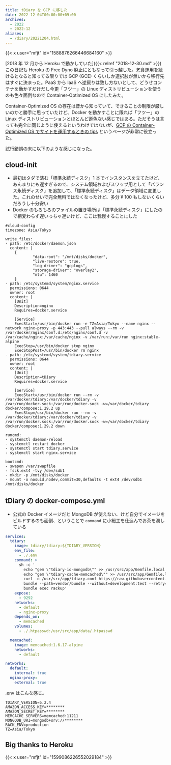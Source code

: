 ```yaml
---
title: tDiary を GCP に移した
date: 2022-12-04T00:00:00+09:00
archives:
  - 2022
  - 2022-12
aliases:
  - /diary/20221204.html
---
```

{{< x user="mfjt" id="1588876266446684160" >}}

[2018 年 12 月から Heroku で動かしていた]({{< relref "2018-12-30.md" >}})この日記も Heroku の Free Dyno 廃止にともなって引っ越した。乞食運用を続けるとなると知ってる限りでは GCP (GCE) くらいしか選択肢が無いから移行先はすぐに決まった。PaaS から IaaS へ逆戻りは致し方ないとして、どうせコンテナを動かすだけだし今更「フツー」の Linux ディストリビューションを使うのも色々面倒なので Container-Optimized OS にしたみた。

Container-Optimized OS の存在は昔から知っていて、できることの制限が厳しいのかと勝手に思っていたけど、Docker を動かすことに限れば「フツー」の Linux ディストリビューションとほとんど遜色ない感じではある。ただそうは言っても完全に同じように使えるというわけではないが、[GCP の Container-Optimized OS でサイトを運用するときの tips](https://gotohayato.com/content/525/) というページが非常に役立った。

試行錯誤の末に以下のような感じになった。

## cloud-init

* 最初はタダで済む「標準永続ディスク」1 本でインスタンスを立てたけど、あんまりにも遅すぎるので、システム領域およびスワップ用として「バランス永続ディスク」を追加して、「標準永続ディスク」はデータ領域に変更した。これのせいで完全無料ではなくなったけど、多分 &yen; 100 もしないくらいだろうし十分安い
* Docker のもろもろのファイルの置き場所は「標準永続ディスク」にしたので相変わらず遅いっちゃ遅いけど、ここは我慢することにした

```
#cloud-config
timezone: Asia/Tokyo

write_files:
- path: /etc/docker/daemon.json
  content: |
    {
            "data-root": "/mnt/disks/docker",
            "live-restore": true,
            "log-driver": "gcplogs",
            "storage-driver": "overlay2",
            "mtu": 1460
    }
- path: /etc/systemd/system/nginx.service
  permissions: 0644
  owner: root
  content: |
    [Unit]
    Description=nginx
    Requires=docker.service

    [Service]
    ExecStart=/usr/bin/docker run -e TZ=Asia/Tokyo --name nginx --network nginx-proxy -p 443:443 --pull always --rm -v /var/docker/nginx/conf.d:/etc/nginx/conf.d -v /var/cache/nginx:/var/cache/nginx -v /var/run:/var/run nginx:stable-alpine
    ExecStop=/usr/bin/docker stop nginx
    ExecStopPost=/usr/bin/docker rm nginx
- path: /etc/systemd/system/tdiary.service
  permissions: 0644
  owner: root
  content: |
    [Unit]
    Description=tDiary
    Requires=docker.service

    [Service]
    ExecStart=/usr/bin/docker run --rm -v /var/docker/tdiary:/var/docker/tdiary -v /var/run/docker.sock:/var/run/docker.sock -w=/var/docker/tdiary docker/compose:1.29.2 up
    ExecStop=/usr/bin/docker run --rm -v /var/docker/tdiary:/var/docker/tdiary -v /var/run/docker.sock:/var/run/docker.sock -w=/var/docker/tdiary docker/compose:1.29.2 down

runcmd:
- systemctl daemon-reload
- systemctl restart docker
- systemctl start tdiary.service
- systemctl start nginx.service

bootcmd:
- swapon /var/swapfile
- fsck.ext4 -tvy /dev/sdb1
- mkdir -p /mnt/disks/docker
- mount -o nosuid,nodev,commit=30,defaults -t ext4 /dev/sdb1 /mnt/disks/docker
```

## tDiary の docker-compose.yml

* 公式の Docker イメージだと MongoDB が使えない、けど自分でイメージをビルドするのも面倒、ということで `command` に小細工を仕込んでお茶を濁している

```yml:docker-compose.yml
services:
  tdiary:
    image: tdiary/tdiary:${TDIARY_VERSION}
    env_file:
      - ./.env
    command: >
      sh -c '
        echo "gem \"tdiary-io-mongodb\"" >> /usr/src/app/Gemfile.local &&
        echo "gem \"tdiary-cache-memcached\"" >> /usr/src/app/Gemfile.local &&
        curl -o /usr/src/app/tdiary.conf https://raw.githubusercontent.com/tdiary/tdiary-core/v${TDIARY_VERSION}/misc/paas/heroku/tdiary.conf &&
        bundle --path=vendor/bundle --without=development:test --retry=3 &&
        bundle exec rackup'
    expose:
      - 9292
    networks:
      - default
      - nginx-proxy
    depends_on:
      - memcached
    volumes:
      - ./.htpasswd:/usr/src/app/data/.htpasswd

  memcached:
    image: memcached:1.6.17-alpine
    networks:
      - default

networks:
  default:
    internal: true
  nginx-proxy:
    external: true
```

.env はこんな感じ。

```
TDIARY_VERSION=5.2.4
AMAZON_ACCESS_KEY=********
AMAZON_SECRET_KEY=********
MEMCACHE_SERVERS=memcached:11211
MONGODB_URI=mongodb+srv://********
RACK_ENV=production
TZ=Asia/Tokyo
```

## Big thanks to Heroku

{{< x user="mfjt" id="1599086226552029184" >}}

